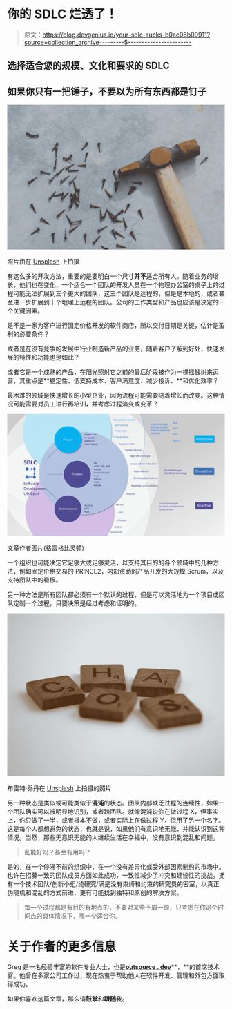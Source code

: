 # 你的 SDLC 烂透了！

> 原文：<https://blog.devgenius.io/your-sdlc-sucks-b0ac06b09911?source=collection_archive---------5----------------------->

## 选择适合您的规模、文化和要求的 SDLC

## 如果你只有一把锤子，不要以为所有东西都是钉子

![](img/bcd8503f043c1df35a64484ac116e280.png)

照片由在 [Unsplash](https://unsplash.com?utm_source=medium&utm_medium=referral) 上拍摄

有这么多的开发方法，重要的是要明白一个尺寸**并不**适合所有人。随着业务的增长，他们也在变化，一个适合一个团队的开发人员在一个物理办公室的桌子上的过程可能无法扩展到三个更大的团队，这三个团队是远程的，但是是本地的，或者甚至进一步扩展到十个地理上远程的团队。公司的工作类型和产品也应该是决定的一个关键因素。

是不是一家为客户进行固定价格开发的软件商店，所以交付日期是关键，估计是盈利的必要条件？

或者是在没有竞争的发展中行业制造新产品的业务，随着客户了解到好处，快速发展的特性和功能也是如此？

或者它是一个成熟的产品，在阳光照射它之前的最后阶段被作为一棵摇钱树来运营，其重点是**稳定性、低支持成本、客户满意度、减少投诉、**和优化效率？

最困难的领域是快速增长的小型企业，因为流程可能需要随着增长而改变。这种情况可能需要对员工进行再培训，并考虑过程演变或变革？

![](img/fe56ae36639a52a44a35a0b988f06846.png)

文章作者图片(格雷格比灵顿)

一个组织也可能决定它足够大或足够灵活，以支持其目的的各个领域中的几种方法，例如固定价格交易的 PRINCE2，内部资助的产品开发的大规模 Scrum，以及支持团队中的看板。

另一种方法是所有团队都必须有一个默认的过程，但是可以灵活地为一个项目或团队定制一个过程，只要决策是经过考虑和证明的。

![](img/bed7bfb7e94d97ede7c239fc1bf23733.png)

布雷特·乔丹在 [Unsplash](https://unsplash.com?utm_source=medium&utm_medium=referral) 上拍摄的照片

另一种状态是类似或可能类似于**混沌**的状态。团队内部缺乏过程的连续性，如果一个团队确实可以被明显地识别，或者跨团队。就像混沌说你在做过程 X，但事实上，你只做了一半，或者根本不做，或者实际上在做过程 Y，但用了另一个名字。这是每个人都想避免的状态，也就是说，如果他们有意识地无能，并能认识到这种情况。当然，那些无意识无能的人继续生活在幸福中，没有意识到混乱和问题。

> 乱能好吗？甚至有用吗？

是的，在一个停滞不前的组织中，在一个没有差异化或受外部因素制约的市场中。也许在招募一致的团队成员方面如此成功，一致性减少了冲突和建设性的挑战。拥有一个技术团队/创新小组/纯研究/满是没有束缚和约束的研究员的密室，以真正伪随机和混乱的方式前进，更有可能找到独特和原创的解决方案。

> 每一个过程都是有目的有地点的，不要对某些不屑一顾，只考虑在你这个时间点的具体情况下，哪一个适合你。

# 关于作者的更多信息

Greg 是一名经验丰富的软件专业人士，也是[**outsource . dev**](https://outsource.dev/)**，**的首席技术官。他曾在多家公司工作过，现在热衷于帮助他人在软件开发、管理和外包方面取得成功。

如果你喜欢这篇文章，那么请**鼓掌**和**跟随**我。